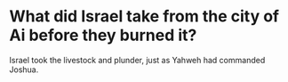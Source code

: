 # What did Israel take from the city of Ai before they burned it?

Israel took the livestock and plunder, just as Yahweh had commanded Joshua.
